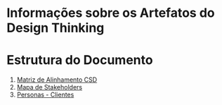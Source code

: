 # Informações sobre os Artefatos do Design Thinking

# Estrutura do Documento

1. [Matriz de Alinhamento CSD](./images/Rotas%20GPS%20-%20Matriz%20de%20Alinhamento%20CSD.jpg)
2. [Mapa de Stakeholders](./images/Rotas%20GPS%20-%20Mapa%20de%20Stakeholders.jpg)
3. [Personas - Clientes](./images/Rotas%20GPS%20-%20Personas%20-%20Clientes.jpg)
